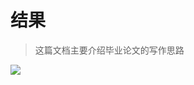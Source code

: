 # 结果

> 这篇文档主要介绍毕业论文的写作思路

![](https://yangyang666.oss-cn-chengdu.aliyuncs.com/typoraImages/5a66044e5345d8104ff611ca08a2c0dd.jpg)
